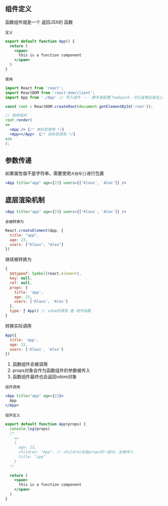 ## 组件定义

函数组件就是一个 返回JSX的 函数



`定义`

```jsx
export default function App() {
  return (
    <span>
      this is a function component
    </span>
  )
}
```



`使用`

```jsx
import React from 'react';
import ReactDOM from 'react-dom/client';
import App from './App' // 导入组件 --- 脚手架配置了webpack，可以省略后缀名js和jsx

const root = ReactDOM.createRoot(document.getElementById('root'));

// 使用组件
root.render(
<>
  <App /> {/* 单标签使用 */}
  <App></App>  {/* 双标签使用 */}
</>
);
```



## 参数传递

如果属性值不是字符串，需要使用`大括号{}`进行包裹

```jsx
<App title="app" age={23} users={['Klaus', 'Alex']} />
```



## 底层渲染机制

```jsx
<App title="app" age={23} users={['Klaus', 'Alex']} />
```

`会被转换为`

```jsx
React.createElement(App, {
  title: "app",
  age: 23,
  users: ["Klaus", "Alex"]
})
```

继续被转换为

```jsx
{
  $$typeof: Symbol(react.element), 
  key: null, 
  ref: null, 
  props: {
    title: 'app',
    age: 23,
    users: ['Klaus', 'Alex']
  },
  type: ƒ App() // vdom的类型 是 组件函数
}
```

转换实际调用

```jsx
App({
  title: 'app',
  age: 23,
  users: ['Klaus', 'Alex']
})
```



1. 函数组件会被调用
2. props对象会作为函数组件的参数被传入
3. 函数组件最终也会返回vdom对象

`组件调用`

```jsx
<App title="app" age={23}>
  App
</App>
```

`组件定义`

```jsx
export default function App(props) {
  console.log(props)
  /*
    =>
    {
      age: 23,
      children: "App", // children也是props的一部分，会被传入
      title: "app"
    }
  */
 
  return (
    <span>
      this is a function component
    </span>
  )
}
```

